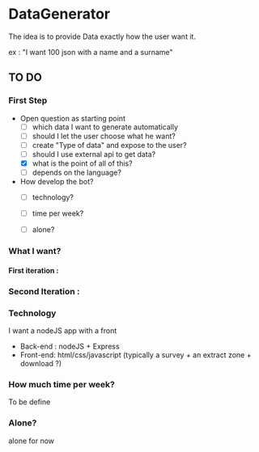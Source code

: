 # DataGenerator
The idea is to provide Data exactly how the user want it. 

ex : "I want 100 json with a name and a surname" 
## TO DO

### First Step
- Open question as starting point
  * [ ] which data I want to generate automatically
  * [ ] should I let the user choose what he want?
  * [ ] create "Type of data" and expose to the user?
  * [ ] should I use external api to get data?
  * [x] what is the point of all of this?
  * [ ] depends on the language?

- How develop the bot?
  * [ ] technology?
  * [ ] time per week?
  * [ ] alone?


### What I want?
#### First iteration :

### Second Iteration : 

### Technology
I want a nodeJS app with a front
* Back-end : nodeJS + Express
* Front-end: html/css/javascript (typically a survey + an extract zone + download ?)

### How much time per week?
To be define 

### Alone? 
alone for now

